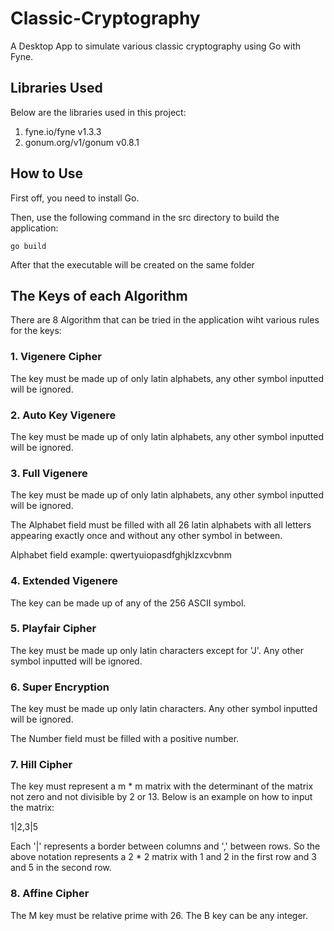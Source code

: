 # Classic-Cryptography

A Desktop App to simulate various classic cryptography using Go with Fyne.

## Libraries Used

Below are the libraries used in this project:

1. fyne.io/fyne v1.3.3
2. gonum.org/v1/gonum v0.8.1

## How to Use

First off, you need to install Go.

Then, use the following command in the src directory to build the application:

    go build

After that the executable will be created on the same folder

## The Keys of each Algorithm

There are 8 Algorithm that can be tried in the application wiht various rules for the keys:

### 1. Vigenere Cipher

The key must be made up of only latin alphabets, any other symbol inputted will be ignored.

### 2. Auto Key Vigenere

The key must be made up of only latin alphabets, any other symbol inputted will be ignored.

### 3. Full Vigenere

The key must be made up of only latin alphabets, any other symbol inputted will be ignored.

The Alphabet field must be filled with all 26 latin alphabets with all letters appearing exactly once and without any other symbol in between.

Alphabet field example: qwertyuiopasdfghjklzxcvbnm 

### 4. Extended Vigenere

The key can be made up of any of the 256 ASCII symbol.

### 5. Playfair Cipher

The key must be made up only latin characters except for 'J'. Any other symbol inputted will be ignored.

### 6. Super Encryption

The key must be made up only latin characters. Any other symbol inputted will be ignored.

The Number field must be filled with a positive number.

### 7. Hill Cipher

The key must represent a m * m matrix with the determinant of the matrix not zero and not divisible by 2 or 13. Below is an example on how to input the matrix:

1|2,3|5

Each '|' represents a border between columns and ',' between rows. So the above notation represents a 2 * 2 matrix with 1 and 2 in the first row and 3 and 5 in the second row.

### 8. Affine Cipher

The M key must be relative prime with 26.
The B key can be any integer.
